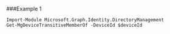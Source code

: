 ###Example 1
```
Import-Module Microsoft.Graph.Identity.DirectoryManagement
Get-MgDeviceTransitiveMemberOf -DeviceId $deviceId
```
